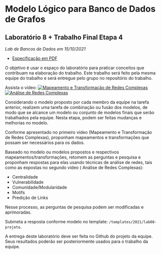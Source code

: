 # Modelo Lógico para Banco de Dados de Grafos
## Laboratório 8 + Trabalho Final Etapa 4
*Lab de Bancos de Dados em 15/10/2021*

* [Especificação em PDF](bd-trabalho-2021-04-etapa-04-laboratorio.pdf)

O objetivo é usar o espaço do laboratório para praticar conceitos que contribuam na elaboração do trabalho. Este trabalho será feito pela mesma equipe do trabalho e será entregue pelo grupo no repositório do trabalho.

Assista o vídeo:
[![Mapeamento e Transformação de Redes Complexas](https://img.youtube.com/vi/atmKU5NuHSA.jpg)](https://youtu.be/atmKU5NuHSA)
[![Análise de Redes Complexas](https://img.youtube.com/vi/ZmTPfSW6V9s.jpg)](https://youtu.be/ZmTPfSW6V9s)

Considerando o modelo proposto por cada membro da equipe na tarefa anterior, realizem uma tarefa de combinação ou fusão dos modelos, de modo que se alcance um modelo ou conjunto de modelos finais que serão trabalhados pela equipe. Nesta etapa, podem ser feitas mudanças e melhorias no modelo.

Conforme apresentado no primeiro vídeo (Mapeamento e Transformação de Redes Complexas), proponham mapeamentos e transformações que possam ser necessários para os dados.

Baseado no modelo ou modelos propostos e respectivos mapeamentos/transformações, retomem as perguntas e pesquisa e proponham respostas para elas usando técnicas de análise de redes, tais como as expostas no segundo vídeo ( Análise de Redes Complexas):
* Centralidade
* Vulnerabilidade
* Comunidade/Modularidade
* Motifs
* Predição de Links

Nesse processo, as perguntas de pesquisa podem ser modificadas e aprimoradas.

Submeta a resposta conforme modelo no template: `/templates/2021/lab08-projeto`.

A entrega deste laboratório deve ser feita no Github do projeto da equipe. Seus resultados poderão ser posteriormente usados para o trabalho da equipe.
